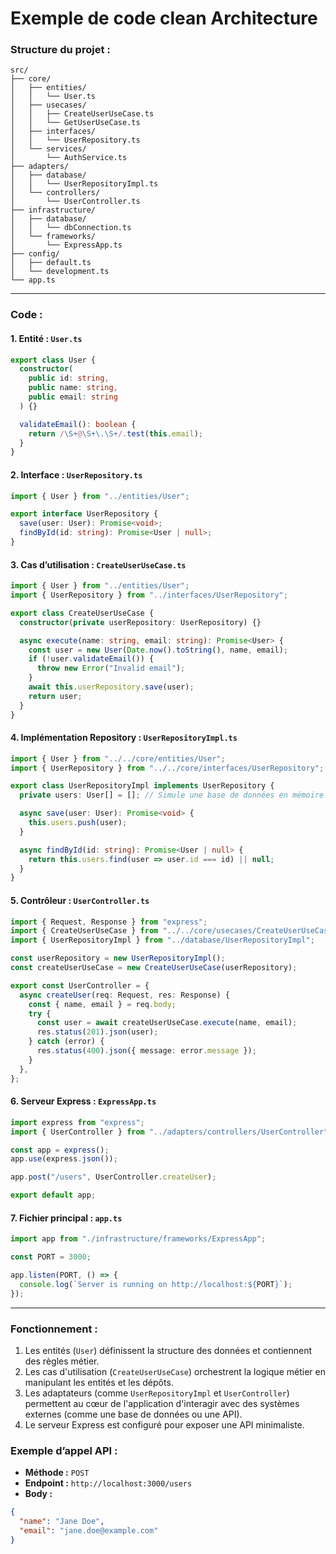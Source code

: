 # Exemple de code clean Architecture 

### **Structure du projet :**

```
src/
├── core/
│   ├── entities/
│   │   └── User.ts
│   ├── usecases/
│   │   ├── CreateUserUseCase.ts
│   │   └── GetUserUseCase.ts
│   ├── interfaces/
│   │   └── UserRepository.ts
│   └── services/
│       └── AuthService.ts
├── adapters/
│   ├── database/
│   │   └── UserRepositoryImpl.ts
│   └── controllers/
│       └── UserController.ts
├── infrastructure/
│   ├── database/
│   │   └── dbConnection.ts
│   └── frameworks/
│       └── ExpressApp.ts
├── config/
│   ├── default.ts
│   └── development.ts
└── app.ts
```

---

### **Code :**

#### **1. Entité : `User.ts`**
```typescript
export class User {
  constructor(
    public id: string,
    public name: string,
    public email: string
  ) {}

  validateEmail(): boolean {
    return /\S+@\S+\.\S+/.test(this.email);
  }
}
```

#### **2. Interface : `UserRepository.ts`**
```typescript
import { User } from "../entities/User";

export interface UserRepository {
  save(user: User): Promise<void>;
  findById(id: string): Promise<User | null>;
}
```

#### **3. Cas d’utilisation : `CreateUserUseCase.ts`**
```typescript
import { User } from "../entities/User";
import { UserRepository } from "../interfaces/UserRepository";

export class CreateUserUseCase {
  constructor(private userRepository: UserRepository) {}

  async execute(name: string, email: string): Promise<User> {
    const user = new User(Date.now().toString(), name, email);
    if (!user.validateEmail()) {
      throw new Error("Invalid email");
    }
    await this.userRepository.save(user);
    return user;
  }
}
```

#### **4. Implémentation Repository : `UserRepositoryImpl.ts`**
```typescript
import { User } from "../../core/entities/User";
import { UserRepository } from "../../core/interfaces/UserRepository";

export class UserRepositoryImpl implements UserRepository {
  private users: User[] = []; // Simule une base de données en mémoire

  async save(user: User): Promise<void> {
    this.users.push(user);
  }

  async findById(id: string): Promise<User | null> {
    return this.users.find(user => user.id === id) || null;
  }
}
```

#### **5. Contrôleur : `UserController.ts`**
```typescript
import { Request, Response } from "express";
import { CreateUserUseCase } from "../../core/usecases/CreateUserUseCase";
import { UserRepositoryImpl } from "../database/UserRepositoryImpl";

const userRepository = new UserRepositoryImpl();
const createUserUseCase = new CreateUserUseCase(userRepository);

export const UserController = {
  async createUser(req: Request, res: Response) {
    const { name, email } = req.body;
    try {
      const user = await createUserUseCase.execute(name, email);
      res.status(201).json(user);
    } catch (error) {
      res.status(400).json({ message: error.message });
    }
  },
};
```

#### **6. Serveur Express : `ExpressApp.ts`**
```typescript
import express from "express";
import { UserController } from "../adapters/controllers/UserController";

const app = express();
app.use(express.json());

app.post("/users", UserController.createUser);

export default app;
```

#### **7. Fichier principal : `app.ts`**
```typescript
import app from "./infrastructure/frameworks/ExpressApp";

const PORT = 3000;

app.listen(PORT, () => {
  console.log(`Server is running on http://localhost:${PORT}`);
});
```

---

### **Fonctionnement :**
1. Les entités (`User`) définissent la structure des données et contiennent des règles métier.
2. Les cas d'utilisation (`CreateUserUseCase`) orchestrent la logique métier en manipulant les entités et les dépôts.
3. Les adaptateurs (comme `UserRepositoryImpl` et `UserController`) permettent au cœur de l'application d'interagir avec des systèmes externes (comme une base de données ou une API).
4. Le serveur Express est configuré pour exposer une API minimaliste.

### **Exemple d’appel API :**
- **Méthode :** `POST`
- **Endpoint :** `http://localhost:3000/users`
- **Body :** 
```json
{
  "name": "Jane Doe",
  "email": "jane.doe@example.com"
}
```
